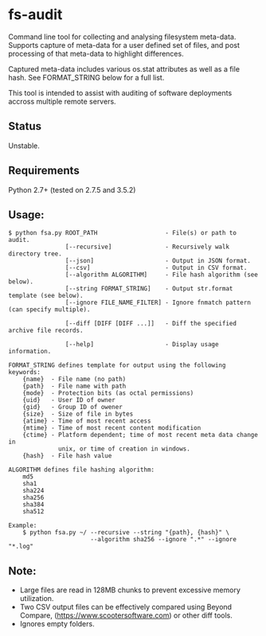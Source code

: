 # fs-audit
Command line tool for collecting and analysing filesystem meta-data. Supports 
capture of meta-data for a user defined set of files, and post processing of
that meta-data to highlight differences.

Captured meta-data includes various os.stat attributes as well as a file hash.
See FORMAT_STRING below for a full list.

This tool is intended to assist with auditing of software deployments accross
multiple remote servers.

## Status
Unstable.

## Requirements
Python 2.7+ (tested on 2.7.5 and 3.5.2)

## Usage:
```
$ python fsa.py ROOT_PATH                   - File(s) or path to audit.
                [--recursive]               - Recursively walk directory tree.
                [--json]                    - Output in JSON format.
                [--csv]                     - Output in CSV format.
                [--algorithm ALGORITHM]     - File hash algorithm (see below).
                [--string FORMAT_STRING]    - Output str.format template (see below).
                [--ignore FILE_NAME_FILTER] - Ignore fnmatch pattern (can specify multiple).
                
                [--diff [DIFF [DIFF ...]]   - Diff the specified archive file records.
                
                [--help]                    - Display usage information.

FORMAT_STRING defines template for output using the following keywords:
    {name}  - File name (no path)
    {path}  - File name with path
    {mode}  - Protection bits (as octal permissions)
    {uid}   - User ID of owner
    {gid}   - Group ID of owener
    {size}  - Size of file in bytes
    {atime} - Time of most recent access
    {mtime} - Time of most recent content modification
    {ctime} - Platform dependent; time of most recent meta data change in
              unix, or time of creation in windows.
    {hash}  - File hash value

ALGORITHM defines file hashing algorithm:
    md5
    sha1
    sha224
    sha256
    sha384
    sha512

Example:
    $ python fsa.py ~/ --recursive --string "{path}, {hash}" \
                       --algorithm sha256 --ignore ".*" --ignore "*.log"
```

## Note:
 * Large files are read in 128MB chunks to prevent excessive memory utilization.
 * Two CSV output files can be effectively compared using Beyond Compare, (https://www.scootersoftware.com) or other diff tools.
 * Ignores empty folders.
